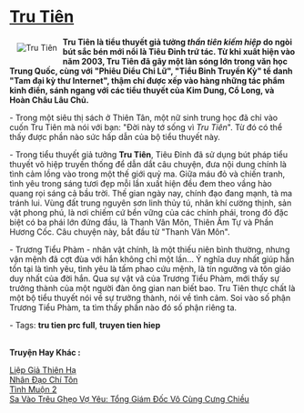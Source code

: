 <a href="https://utruyen.com/tru-tien/330/" title="Tru Tiên"><h1>Tru Tiên</h1></a><div style="display:table"><img align="right" style="float: left; padding: 10px;" src="https://utruyen.com/images/story/200x260/tru-tien.jpg" alt="Tru Tiên"><strong>Tru Tiên là tiểu thuyết giả tưởng <em>thần tiên kiếm hiệp</em> do ngòi bút sắc bén mới nổi là Tiêu Đỉnh trứ tác. Từ khi xuất hiện vào năm 2003, Tru Tiên đã gây một làn sóng lớn trong văn học Trung Quốc, cùng với "Phiêu Diểu Chi Lữ", "Tiểu Binh Truyền Kỳ" tề danh "Tam đại kỳ thư Internet", thậm chí được xếp vào hàng những tác phẩm kinh điển, sánh ngang với các tiểu thuyết của Kim Dung, Cổ Long, và Hoàn Châu Lâu Chủ.</strong><p></p> - Trong một siêu thị sách ở Thiên Tân, một nữ sinh trung học đã chỉ vào cuốn Tru Tiên mà nói với bạn: "Đời này tớ sống vì <em>Tru Tiên</em>". Từ đó có thể thấy được phần nào sức hấp dẫn của bộ tiểu thuyết này.<p></p> - Trong tiểu thuyết giả tưởng <strong>Tru Tiên</strong>, Tiêu Đỉnh đã sử dụng bút pháp tiểu thuyết võ hiệp truyền thống để dẫn dắt câu chuyện, đưa nội dung chính là tình cảm lồng vào trong một thế giới quỷ ma. Giữa máu đỏ và chiến tranh, tình yêu trong sáng tươi đẹp mỗi lần xuất hiện đều đem theo vầng hào quang rọi sáng cả bầu trời. Thế gian ngày nay, chính đạo đang mạnh, tà ma tránh lui. Vùng đất trung nguyên sơn linh thủy tú, nhân khí cường thịnh, sản vật phong phú, là nơi chiếm cứ bền vững của các chính phái, trong đó đặc biệt có ba phái lớn đứng đầu, là Thanh Vân Môn, Thiên Âm Tự và Phần Hương Cốc. Câu chuyện này, bắt đầu từ "Thanh Vân Môn".<p></p> - Trương Tiểu Phàm - nhân vật chính, là một thiếu niên bình thường, nhưng vận mệnh đã cợt đùa với hắn không chỉ một lần... Ý nghĩa duy nhất giúp hắn tồn tại là tình yêu, tình yêu là tấm phao cứu mệnh, là tín ngưỡng và tôn giáo duy nhất của đời hắn. Qua sự vật vã của Trương Tiểu Phàm, mới thấy sự trưởng thành của một người đàn ông gian nan biết bao. Tru Tiên thực chất là một bộ tiểu thuyết nói về sự trưởng thành, nói về tình cảm. Soi vào số phận Trương Tiểu Phàm, ta tìm thấy phần nào đó số phận riêng ta.<p></p> - Tags: <strong>tru tien prc full</strong>, <strong>truyen tien hiep</strong></div><p><br><b>Truyện Hay Khác :</b></p><a href="https://utruyen.com/liep-gia-thien-ha/9219/" alt="Liệp Giả Thiên Hạ">Liệp Giả Thiên Hạ</a><br/><a href="https://github.com/quanluxury/truyenhot/tree/master/truyenhay/7973/" alt="Nhân Đạo Chí Tôn">Nhân Đạo Chí Tôn</a><br/><a href="https://truyenngontinhay.wordpress.com/2019/10/03/tinh-muon-2/" alt="Tình Muộn 2">Tình Muộn 2</a><br/><a href="https://github.com/quanluxury/truyenhot/tree/master/truyenhay/11742/" alt="Sa Vào Trêu Ghẹo Vợ Yêu: Tổng Giám Đốc Vô Cùng Cưng Chiều">Sa Vào Trêu Ghẹo Vợ Yêu: Tổng Giám Đốc Vô Cùng Cưng Chiều</a><br/>